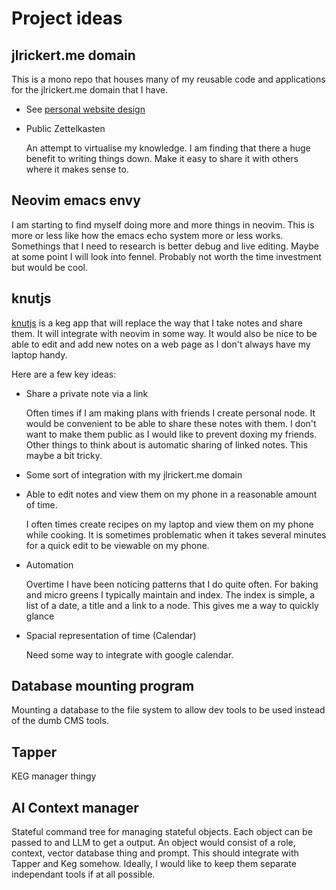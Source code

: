 # Project ideas

## jlrickert.me domain

This is a mono repo that houses many of my reusable code and applications for the jlrickert.me domain that I have.

- See [personal website design](../438)
- Public Zettelkasten

  An attempt to virtualise my knowledge. I am finding that there a huge benefit to writing things down. Make it easy to share it with others where it makes sense to.

## Neovim emacs envy

I am starting to find myself doing more and more things in neovim. This is more or less like how the emacs echo system more or less works. Somethings that I need to research is better debug and live editing. Maybe at some point I will look into fennel. Probably not worth the time investment but would be cool.

## knutjs

[knutjs](../439) is a keg app that will replace the way that I take notes and share them. It will integrate with neovim in some way. It would also be nice to be able to edit and add new notes on a web page as I don't always have my laptop handy.

Here are a few key ideas:

- Share a private note via a link

  Often times if I am making plans with friends I create personal node. It would be convenient to be able to share these notes with them. I don't want to make them public as I would like to prevent doxing my friends. Other things to think about is automatic sharing of linked notes. This maybe a bit tricky.

- Some sort of integration with my jlrickert.me domain
- Able to edit notes and view them on my phone in a reasonable amount of time.

  I often times create recipes on my laptop and view them on my phone while cooking. It is sometimes problematic when it takes several minutes for a quick edit to be viewable on my phone.

- Automation

  Overtime I have been noticing patterns that I do quite often. For baking and micro greens I typically maintain and index. The index is simple, a list of a date, a title and a link to a node. This gives me a way to quickly glance

- Spacial representation of time (Calendar)

  Need some way to integrate with google calendar.

## Database mounting program

Mounting a database to the file system to allow dev tools to be used instead of the dumb CMS tools.

## Tapper

KEG manager thingy

## AI Context manager

Stateful command tree for managing stateful objects. Each object can be passed to and LLM to get a output. An object would consist of a role, context, vector database thing and prompt. This should integrate with Tapper and Keg somehow. Ideally, I would like to keep them separate independant tools if at all possible.
